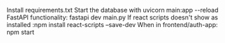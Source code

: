 Install requirements.txt
Start the database with uvicorn main:app --reload
FastAPI functionality: fastapi dev main.py
If react scripts doesn't show as installed :npm install react-scripts –save-dev
When in frontend/auth-app: npm start
